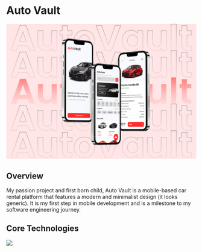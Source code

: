 # Auto Vault

<img src="./assets/images/autovault proj.png">

## Overview

My passion project and first born child, Auto Vault is a mobile-based car rental platform that features a modern and minimalist design (it looks generic). It is my first step in mobile development and is a milestone to my software engineering journey. 

## Core Technologies
<a href="" > <img src="https://img.shields.io/badge/react_native-61DAFB?style=for-the-badge&logo=react&logoColor=black"></a>


